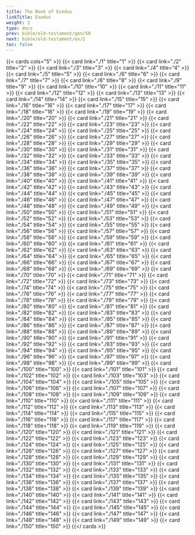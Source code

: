 ```yaml
---
title: The Book of Exodus
linkTitle: Exodus
weight: 2
type: docs
prev: bible/old-testament/gen/50
next: bible/old-testament/ex/1
toc: false
---
```

{{< cards cols="5" >}}
  {{< card link="./1" title="1" >}}
  {{< card link="./2" title="2" >}}
  {{< card link="./3" title="3" >}}
  {{< card link="./4" title="4" >}}
  {{< card link="./5" title="5" >}}
  {{< card link="./6" title="6" >}}
  {{< card link="./7" title="7" >}}
  {{< card link="./8" title="8" >}}
  {{< card link="./9" title="9" >}}
  {{< card link="./10" title="10" >}}
  {{< card link="./11" title="11" >}}
  {{< card link="./12" title="12" >}}
  {{< card link="./13" title="13" >}}
  {{< card link="./14" title="14" >}}
  {{< card link="./15" title="15" >}}
  {{< card link="./16" title="16" >}}
  {{< card link="./17" title="17" >}}
  {{< card link="./18" title="18" >}}
  {{< card link="./19" title="19" >}}
  {{< card link="./20" title="20" >}}
  {{< card link="./21" title="21" >}}
  {{< card link="./22" title="22" >}}
  {{< card link="./23" title="23" >}}
  {{< card link="./24" title="24" >}}
  {{< card link="./25" title="25" >}}
  {{< card link="./26" title="26" >}}
  {{< card link="./27" title="27" >}}
  {{< card link="./28" title="28" >}}
  {{< card link="./29" title="29" >}}
  {{< card link="./30" title="30" >}}
  {{< card link="./31" title="31" >}}
  {{< card link="./32" title="32" >}}
  {{< card link="./33" title="33" >}}
  {{< card link="./34" title="34" >}}
  {{< card link="./35" title="35" >}}
  {{< card link="./36" title="36" >}}
  {{< card link="./37" title="37" >}}
  {{< card link="./38" title="38" >}}
  {{< card link="./39" title="39" >}}
  {{< card link="./40" title="40" >}}
  {{< card link="./41" title="41" >}}
  {{< card link="./42" title="42" >}}
  {{< card link="./43" title="43" >}}
  {{< card link="./44" title="44" >}}
  {{< card link="./45" title="45" >}}
  {{< card link="./46" title="46" >}}
  {{< card link="./47" title="47" >}}
  {{< card link="./48" title="48" >}}
  {{< card link="./49" title="49" >}}
  {{< card link="./50" title="50" >}}
  {{< card link="./51" title="51" >}}
  {{< card link="./52" title="52" >}}
  {{< card link="./53" title="53" >}}
  {{< card link="./54" title="54" >}}
  {{< card link="./55" title="55" >}}
  {{< card link="./56" title="56" >}}
  {{< card link="./57" title="57" >}}
  {{< card link="./58" title="58" >}}
  {{< card link="./59" title="59" >}}
  {{< card link="./60" title="60" >}}
  {{< card link="./61" title="61" >}}
  {{< card link="./62" title="62" >}}
  {{< card link="./63" title="63" >}}
  {{< card link="./64" title="64" >}}
  {{< card link="./65" title="65" >}}
  {{< card link="./66" title="66" >}}
  {{< card link="./67" title="67" >}}
  {{< card link="./68" title="68" >}}
  {{< card link="./69" title="69" >}}
  {{< card link="./70" title="70" >}}
  {{< card link="./71" title="71" >}}
  {{< card link="./72" title="72" >}}
  {{< card link="./73" title="73" >}}
  {{< card link="./74" title="74" >}}
  {{< card link="./75" title="75" >}}
  {{< card link="./76" title="76" >}}
  {{< card link="./77" title="77" >}}
  {{< card link="./78" title="78" >}}
  {{< card link="./79" title="79" >}}
  {{< card link="./80" title="80" >}}
  {{< card link="./81" title="81" >}}
  {{< card link="./82" title="82" >}}
  {{< card link="./83" title="83" >}}
  {{< card link="./84" title="84" >}}
  {{< card link="./85" title="85" >}}
  {{< card link="./86" title="86" >}}
  {{< card link="./87" title="87" >}}
  {{< card link="./88" title="88" >}}
  {{< card link="./89" title="89" >}}
  {{< card link="./90" title="90" >}}
  {{< card link="./91" title="91" >}}
  {{< card link="./92" title="92" >}}
  {{< card link="./93" title="93" >}}
  {{< card link="./94" title="94" >}}
  {{< card link="./95" title="95" >}}
  {{< card link="./96" title="96" >}}
  {{< card link="./97" title="97" >}}
  {{< card link="./98" title="98" >}}
  {{< card link="./99" title="99" >}}
  {{< card link="./100" title="100" >}}
  {{< card link="./101" title="101" >}}
  {{< card link="./102" title="102" >}}
  {{< card link="./103" title="103" >}}
  {{< card link="./104" title="104" >}}
  {{< card link="./105" title="105" >}}
  {{< card link="./106" title="106" >}}
  {{< card link="./107" title="107" >}}
  {{< card link="./108" title="108" >}}
  {{< card link="./109" title="109" >}}
  {{< card link="./110" title="110" >}}
  {{< card link="./111" title="111" >}}
  {{< card link="./112" title="112" >}}
  {{< card link="./113" title="113" >}}
  {{< card link="./114" title="114" >}}
  {{< card link="./115" title="115" >}}
  {{< card link="./116" title="116" >}}
  {{< card link="./117" title="117" >}}
  {{< card link="./118" title="118" >}}
  {{< card link="./119" title="119" >}}
  {{< card link="./120" title="120" >}}
  {{< card link="./121" title="121" >}}
  {{< card link="./122" title="122" >}}
  {{< card link="./123" title="123" >}}
  {{< card link="./124" title="124" >}}
  {{< card link="./125" title="125" >}}
  {{< card link="./126" title="126" >}}
  {{< card link="./127" title="127" >}}
  {{< card link="./128" title="128" >}}
  {{< card link="./129" title="129" >}}
  {{< card link="./130" title="130" >}}
  {{< card link="./131" title="131" >}}
  {{< card link="./132" title="132" >}}
  {{< card link="./133" title="133" >}}
  {{< card link="./134" title="134" >}}
  {{< card link="./135" title="135" >}}
  {{< card link="./136" title="136" >}}
  {{< card link="./137" title="137" >}}
  {{< card link="./138" title="138" >}}
  {{< card link="./139" title="139" >}}
  {{< card link="./140" title="140" >}}
  {{< card link="./141" title="141" >}}
  {{< card link="./142" title="142" >}}
  {{< card link="./143" title="143" >}}
  {{< card link="./144" title="144" >}}
  {{< card link="./145" title="145" >}}
  {{< card link="./146" title="146" >}}
  {{< card link="./147" title="147" >}}
  {{< card link="./148" title="148" >}}
  {{< card link="./149" title="149" >}}
  {{< card link="./150" title="150" >}}
{{</ cards >}}
